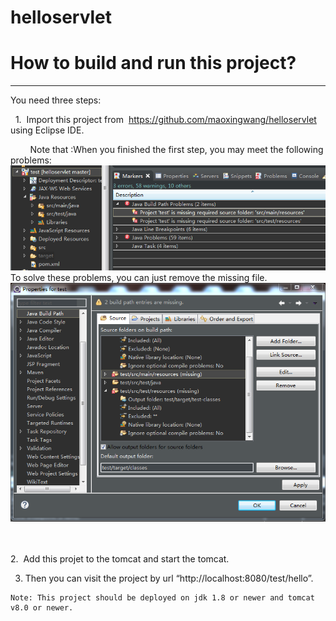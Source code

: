 # helloservlet
# How to build and run this project? <br>

-----------------------
You need three steps:
   
   1.  Import this project from  https://github.com/maoxingwang/helloservlet using Eclipse IDE. <br>
   
         Note that :When you finished the first step, you may meet the following problems:
         ![image](https://github.com/maoxingwang/helloservlet/blob/master/aa.PNG) <br>
         To solve these problems, you can just remove the missing file.
         ![image](https://github.com/maoxingwang/helloservlet/blob/master/bb.PNG) <br>    
         
         
   2.  Add this projet to the tomcat and start the tomcat.   <br>     
         
   3.  Then you can visit the project by  url “http://localhost:8080/test/hello”.   <br>
   
         
    Note: This project should be deployed on jdk 1.8 or newer and tomcat v8.0 or newer. 
    
    
    

